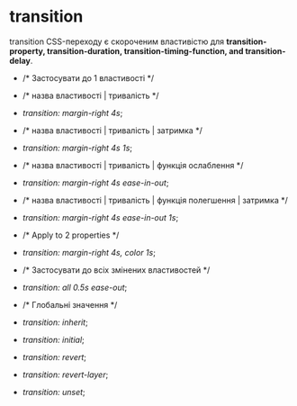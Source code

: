 # transition
transition CSS-переходу є скороченим властивістю для **transition-property, transition-duration, transition-timing-function, and transition-delay**.
* /* Застосувати до 1 властивості */
* /* назва властивості | тривалість */
* *transition: margin-right 4s*;

* /* назва властивості | тривалість | затримка */
* *transition: margin-right 4s 1s*;

* /* назва властивості | тривалість | функція ослаблення */
* *transition: margin-right 4s ease-in-out*;

* /* назва властивості | тривалість | функція полегшення | затримка */
* *transition: margin-right 4s ease-in-out 1s*;

* /* Apply to 2 properties */
* *transition: margin-right 4s, color 1s*;

* /* Застосувати до всіх змінених властивостей */
* *transition: all 0.5s ease-out*;

* /* Глобальні значення */
* *transition: inherit*;
* *transition: initial*;
* *transition: revert*;
* *transition: revert-layer*;
* *transition: unset*;
